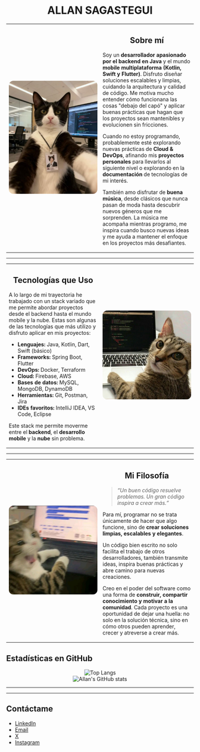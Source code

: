 <div align="center">

# ALLAN SAGASTEGUI

</div>  

<table>
  <tr>
    <td width="50%">
      <img src="/assets/img_sobre_mi.jpeg" alt="Sobre mí" style="width:100%; border-radius:12px;">
    </td>
    <td width="50%">
      <div align="center">
        <h2>Sobre mí</h2>
      </div>
      <p>
        Soy un <strong>desarrollador apasionado por el backend en Java</strong> y el mundo 
        <strong>mobile multiplataforma (Kotlin, Swift y Flutter)</strong>.  
        Disfruto diseñar soluciones escalables y limpias, cuidando la arquitectura y calidad de código. Me motiva mucho entender cómo funcionana las cosas "debajo del capó" y aplicar buenas prácticas que hagan que los proyectos sean mantenibles y evolucionen sin fricciones. 
      </p>
      <p>
        Cuando no estoy programando, probablemente esté explorando nuevas prácticas de 
        <strong>Cloud & DevOps</strong>, afinando mis <strong>proyectos personales</strong> para llevarlos al siguiente nivel o explorando en la <strong>documentación</strong> de tecnologías de mi interés.
      </p>
      <p>
        También amo disfrutar de <strong>buena música</strong>, desde clásicos que nunca pasan de moda hasta descubrir nuevos géneros que me sorprenden. 
        La música me acompaña mientras programo, me inspira cuando busco nuevas ideas y me ayuda a mantener el enfoque en los proyectos más desafiantes.
      </p>
    </td>
  </tr>
</table>

---

<table>
  <tr>
    <td width="50%">
      <div align="center">
        <h2>Tecnologías que Uso</h2>
      </div>
      <p>
        A lo largo de mi trayectoria he trabajado con un stack variado que me permite abordar 
        proyectos desde el backend hasta el mundo mobile y la nube. Estas son algunas de las 
        tecnologías que más utilizo y disfruto aplicar en mis proyectos:
      </p>
      <ul>
        <li><strong>Lenguajes:</strong> Java, Kotlin, Dart, Swift (básico)</li>
        <li><strong>Frameworks:</strong> Spring Boot, Flutter</li>
        <li><strong>DevOps:</strong> Docker, Terraform</li>
        <li><strong>Cloud:</strong> Firebase, AWS</li>
        <li><strong>Bases de datos:</strong> MySQL, MongoDB, DynamoDB</li>
        <li><strong>Herramientas:</strong> Git, Postman, Jira</li>
        <li><strong>IDEs favoritos:</strong> IntelliJ IDEA, VS Code, Eclipse</li>
      </ul>
      <p>
        Este stack me permite moverme entre el <strong>backend</strong>, el 
        <strong>desarrollo mobile</strong> y la <strong>nube</strong> sin problema.
      </p>
    </td>
    <td width="50%">
      <img src="/assets/img_tecnologias.jpeg" alt="Tecnologías" style="width:100%; border-radius:12px;">
    </td>
  </tr>
</table>

---

<table>
  <tr>
    <td width="50%">
      <img src="/assets/img_filosofia.jpeg" alt="Mi Filosofía" style="width:100%; border-radius:12px;">
    </td>
    <td width="50%">
      <h2 align="center">Mi Filosofía</h2>
      <blockquote>
        <p><em>“Un buen código resuelve problemas.  
        Un gran código inspira a crear más.”</em></p>
      </blockquote>
      <p>
        Para mí, programar no se trata únicamente de hacer que algo funcione,  
        sino de <strong>crear soluciones limpias, escalables y elegantes</strong>.  
      </p>
      <p>
        Un código bien escrito no solo facilita el trabajo de otros desarrolladores,  
        también transmite ideas, inspira buenas prácticas y abre camino para nuevas creaciones.
      </p>
      <p>
        Creo en el poder del software como una forma de <strong>construir, compartir conocimiento y motivar a la comunidad</strong>.  
        Cada proyecto es una oportunidad de dejar una huella: no solo en la solución técnica,  
        sino en cómo otros pueden aprender, crecer y atreverse a crear más. 
      </p>
    </td>
  </tr>
</table>

## Estadísticas en GitHub  
<div align="center">

![Top Langs](https://github-readme-stats.vercel.app/api/top-langs/?username=AllanSagastegui&layout=compact&theme=tokyonight&hide_border=true)  
![Allan's GitHub stats](https://github-readme-stats.vercel.app/api?username=AllanSagastegui&show_icons=true&theme=tokyonight&hide_border=true)  

</div>  

---


---

## Contáctame  
- [LinkedIn](https://www.linkedin.com/in/allan-sagastegui)
- [Email](mailto:sagasteguiherradaa@gmail.com)
- [X](https://x.com/AllxnSxh?t=bLNPo7xBI6CgFVNz5fjgFg&s=08)
- [Instagram](https://www.instagram.com/_ask.dev/)